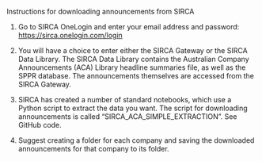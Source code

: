 Instructions for downloading announcements from SIRCA

1.	Go to SIRCA OneLogin and enter your email address and password: https://sirca.onelogin.com/login 

2.	You will have a choice to enter either the SIRCA Gateway or the SIRCA Data Library.
The SIRCA Data Library contains the Australian Company Announcements (ACA) Library headline summaries file, as well as the SPPR database.
The announcements themselves are accessed from the SIRCA Gateway.

3.	SIRCA has created a number of standard notebooks, which use a Python script to extract the data you want. 
The script for downloading announcements is called “SIRCA_ACA_SIMPLE_EXTRACTION”. See GitHub code.

4.	Suggest creating a folder for each company and saving the downloaded announcements for that company to its folder.
